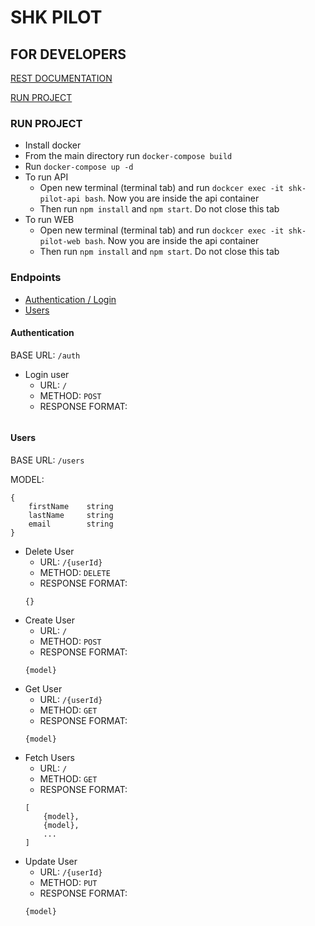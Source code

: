 # SHK PILOT


## FOR DEVELOPERS

[REST DOCUMENTATION](#endpoints)

[RUN PROJECT](#run-project)

### RUN PROJECT
* Install docker
* From the main directory run `docker-compose build`
* Run `docker-compose up -d`
* To run API 
    * Open new terminal (terminal tab) and run `dockcer exec -it shk-pilot-api bash`. Now you are inside the api container
    * Then run `npm install` and `npm start`. Do not close this tab
* To run WEB 
    * Open new terminal (terminal tab) and run `dockcer exec -it shk-pilot-web bash`. Now you are inside the api container
    * Then run `npm install` and `npm start`. Do not close this tab


### Endpoints
* [Authentication / Login](#authentication)
* [Users](#users)


#### Authentication

BASE URL: `/auth`

* Login user
    * URL: `/`
    * METHOD: `POST`
    * RESPONSE FORMAT:
    ```
    
    ```

#### Users

BASE URL: `/users`

MODEL: 
```
{
    firstName    string
    lastName     string
    email        string
}
```
* Delete User
    * URL: `/{userId}`
    * METHOD: `DELETE`
    * RESPONSE FORMAT:
    ```
    {}
    ```
* Create User
    * URL: `/`
    * METHOD: `POST`
    * RESPONSE FORMAT:
    ```
    {model}
    ```
* Get User
    * URL: `/{userId}`
    * METHOD: `GET`
    * RESPONSE FORMAT:
    ```
    {model}
    ```
* Fetch Users
    * URL: `/`
    * METHOD: `GET`
    * RESPONSE FORMAT: 
    ```
    [
        {model},
        {model},
        ...
    ]
    ```
* Update User
    * URL: `/{userId}`
    * METHOD: `PUT`
    * RESPONSE FORMAT:
    ```
    {model}
    ```
    

